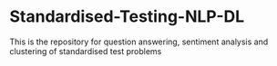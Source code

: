 # Standardised-Testing-NLP-DL
This is the repository for question answering, sentiment analysis and clustering of standardised test problems
